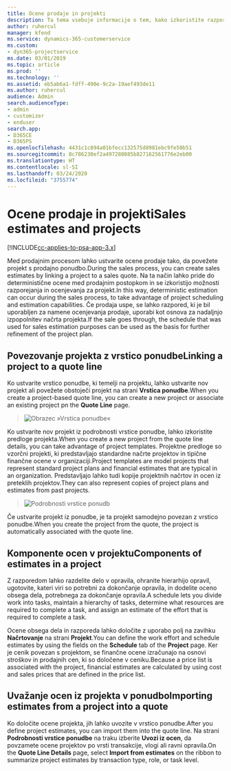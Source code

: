 ```yaml
---
title: Ocene prodaje in projekti
description: Ta tema vsebuje informacije o tem, kako izkoristite razpored in ocene v prodajnem procesu.
author: ruhercul
manager: kfend
ms.service: dynamics-365-customerservice
ms.custom:
- dyn365-projectservice
ms.date: 03/01/2019
ms.topic: article
ms.prod: ''
ms.technology: ''
ms.assetid: eb5ab6a1-fdff-490e-9c2a-19aef493de11
ms.author: ruhercul
audience: Admin
search.audienceType:
- admin
- customizer
- enduser
search.app:
- D365CE
- D365PS
ms.openlocfilehash: 4431c1c894a01bfecc132575d8981ebc9fe50b51
ms.sourcegitcommit: 8c786230ef2a497280885b827162561776e2eb00
ms.translationtype: HT
ms.contentlocale: sl-SI
ms.lasthandoff: 03/24/2020
ms.locfileid: "3755774"
---
```

# <a name="sales-estimates-and-projects"></a><span data-ttu-id="52b68-103">Ocene prodaje in projekti</span><span class="sxs-lookup"><span data-stu-id="52b68-103">Sales estimates and projects</span></span>

[!INCLUDE[cc-applies-to-psa-app-3.x](../includes/cc-applies-to-psa-app-3x.md)]

<span data-ttu-id="52b68-104">Med prodajnim procesom lahko ustvarite ocene prodaje tako, da povežete projekt s prodajno ponudbo.</span><span class="sxs-lookup"><span data-stu-id="52b68-104">During the sales process, you can create sales estimates by linking a project to a sales quote.</span></span> <span data-ttu-id="52b68-105">Na ta način lahko pride do deterministične ocene med prodajnim postopkom in se izkoristijo možnosti razporejanja in ocenjevanja za projekt.</span><span class="sxs-lookup"><span data-stu-id="52b68-105">In this way, deterministic estimation can occur during the sales process, to take advantage of project scheduling and estimation capabilities.</span></span> <span data-ttu-id="52b68-106">Če prodaja uspe, se lahko razpored, ki je bil uporabljen za namene ocenjevanja prodaje, uporabi kot osnova za nadaljnjo izpopolnitev načrta projekta.</span><span class="sxs-lookup"><span data-stu-id="52b68-106">If the sale goes through, the schedule that was used for sales estimation purposes can be used as the basis for further refinement of the project plan.</span></span>

## <a name="linking-a-project-to-a-quote-line"></a><span data-ttu-id="52b68-107">Povezovanje projekta z vrstico ponudbe</span><span class="sxs-lookup"><span data-stu-id="52b68-107">Linking a project to a quote line</span></span>

<span data-ttu-id="52b68-108">Ko ustvarite vrstico ponudbe, ki temelji na projektu, lahko ustvarite nov projekt ali povežete obstoječi projekt na strani **Vrstica ponudbe**.</span><span class="sxs-lookup"><span data-stu-id="52b68-108">When you create a project-based quote line, you can create a new project or associate an existing project pn the **Quote Line** page.</span></span> 

> ![Obrazec »Vrstica ponudbe«](media/project-8.png)
 
<span data-ttu-id="52b68-110">Ko ustvarite nov projekt iz podrobnosti vrstice ponudbe, lahko izkoristite predloge projekta.</span><span class="sxs-lookup"><span data-stu-id="52b68-110">When you create a new project from the quote line details, you can take advantage of project templates.</span></span> <span data-ttu-id="52b68-111">Projektne predloge so vzorčni projekti, ki predstavljajo standardne načrte projektov in tipične finančne ocene v organizaciji.</span><span class="sxs-lookup"><span data-stu-id="52b68-111">Project templates are model projects that represent standard project plans and financial estimates that are typical in an organization.</span></span> <span data-ttu-id="52b68-112">Predstavljajo lahko tudi kopije projektnih načrtov in ocen iz preteklih projektov.</span><span class="sxs-lookup"><span data-stu-id="52b68-112">They can also represent copies of project plans and estimates from past projects.</span></span>

> ![Podrobnosti vrstice ponudb](media/project-9.png)
  
<span data-ttu-id="52b68-114">Če ustvarite projekt iz ponudbe, je ta projekt samodejno povezan z vrstico ponudbe.</span><span class="sxs-lookup"><span data-stu-id="52b68-114">When you create the project from the quote, the project is automatically associated with the quote line.</span></span>

## <a name="components-of-estimates-in-a-project"></a><span data-ttu-id="52b68-115">Komponente ocen v projektu</span><span class="sxs-lookup"><span data-stu-id="52b68-115">Components of estimates in a project</span></span>

<span data-ttu-id="52b68-116">Z razporedom lahko razdelite delo v opravila, ohranite hierarhijo opravil, ugotovite, kateri viri so potrebni za dokončanje opravila, in dodelite oceno obsega dela, potrebnega za dokončanje opravila.</span><span class="sxs-lookup"><span data-stu-id="52b68-116">A schedule lets you divide work into tasks, maintain a hierarchy of tasks, determine what resources are required to complete a task, and assign an estimate of the effort that is required to complete a task.</span></span>

<span data-ttu-id="52b68-117">Ocene obsega dela in razporeda lahko določite z uporabo polj na zavihku **Načrtovanje** na strani **Projekt**.</span><span class="sxs-lookup"><span data-stu-id="52b68-117">You can define the work effort and schedule estimates by using the fields on the **Schedule** tab of the **Project** page.</span></span> <span data-ttu-id="52b68-118">Ker je cenik povezan s projektom, se finančne ocene izračunajo na osnovi stroškov in prodajnih cen, ki so določene v ceniku.</span><span class="sxs-lookup"><span data-stu-id="52b68-118">Because a price list is associated with the project, financial estimates are calculated by using cost and sales prices that are defined in the price list.</span></span>

## <a name="importing-estimates-from-a-project-into-a-quote"></a><span data-ttu-id="52b68-119">Uvažanje ocen iz projekta v ponudbo</span><span class="sxs-lookup"><span data-stu-id="52b68-119">Importing estimates from a project into a quote</span></span>

<span data-ttu-id="52b68-120">Ko določite ocene projekta, jih lahko uvozite v vrstico ponudbe.</span><span class="sxs-lookup"><span data-stu-id="52b68-120">After you define project estimates, you can import them into the quote line.</span></span> <span data-ttu-id="52b68-121">Na strani **Podrobnosti vrstice ponudbe** na traku izberite **Uvozi iz ocen**, da povzamete ocene projektov po vrsti transakcije, vlogi ali ravni opravila.</span><span class="sxs-lookup"><span data-stu-id="52b68-121">On the **Quote Line Details** page, select **Import from estimates** on the ribbon to summarize project estimates by transaction type, role, or task level.</span></span>
